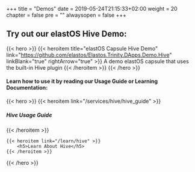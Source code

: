 

+++
title = "Demos"
date = 2019-05-24T21:15:33+02:00
weight = 20
chapter = false
pre = ""
alwaysopen = false
+++ 

## Try out our elastOS Hive Demo:

{{< hero >}}
    {{< heroitem title="elastOS Capsule Hive Demo" link="https://github.com/elastos/Elastos.Trinity.DApps.Demo.Hive" linkBlank="true" rightArrow="true" >}}
        A demo elastOS capsule that uses the built-in Hive plugin
    {{< /heroitem >}}
{{< /hero >}}


#### Learn how to use it by reading our Usage Guide or Learning Documentation:

{{< hero >}}
    {{< heroitem link="/services/hive/hive_guide" >}}
        <h5>Hive Usage Guide</h5>
    {{< /heroitem >}}
    
    {{< heroitem link="/learn/hive" >}}
        <h5>Learn About Hive</h5>
    {{< /heroitem >}}
{{< /hero >}}
